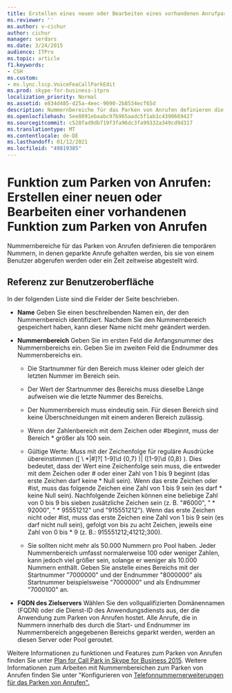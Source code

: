 ```yaml
---
title: Erstellen eines neuen oder Bearbeiten eines vorhandenen Anrufparks
ms.reviewer: ''
ms.author: v-cichur
author: cichur
manager: serdars
ms.date: 3/24/2015
audience: ITPro
ms.topic: article
f1.keywords:
- CSH
ms.custom:
- ms.lync.lscp.VoiceFeaCallParkEdit
ms.prod: skype-for-business-itpro
localization_priority: Normal
ms.assetid: e834d485-d25a-4eec-9090-2b8534ecf65d
description: Nummernbereiche für das Parken von Anrufen definieren die temporären Nummern, in denen geparkte Anrufe gehalten werden, bis sie von einem Benutzer abgerufen werden oder ein Zeit zeitweise abgestellt wird.
ms.openlocfilehash: 5ee0891ebaabc97b965aadc5f1ab1c4390669427
ms.sourcegitcommit: c528fad9db719f3fa96dc3fa99332a349cd9d317
ms.translationtype: MT
ms.contentlocale: de-DE
ms.lasthandoff: 01/12/2021
ms.locfileid: "49819385"
---
```

# <a name="call-park-create-new-or-edit-existing"></a>Funktion zum Parken von Anrufen: Erstellen einer neuen oder Bearbeiten einer vorhandenen Funktion zum Parken von Anrufen

Nummernbereiche für das Parken von Anrufen definieren die temporären Nummern, in denen geparkte Anrufe gehalten werden, bis sie von einem Benutzer abgerufen werden oder ein Zeit zeitweise abgestellt wird.

## <a name="ui-reference"></a>Referenz zur Benutzeroberfläche

In der folgenden Liste sind die Felder der Seite beschrieben.

- **Name** Geben Sie einen beschreibenden Namen ein, der den Nummernbereich identifiziert. Nachdem Sie den Nummernbereich gespeichert haben, kann dieser Name nicht mehr geändert werden.

- **Nummernbereich** Geben Sie im ersten Feld die Anfangsnummer des Nummernbereichs ein. Geben Sie im zweiten Feld die Endnummer des Nummernbereichs ein.

  - Die Startnummer für den Bereich muss kleiner oder gleich der letzten Nummer im Bereich sein.

  - Der Wert der Startnummer des Bereichs muss dieselbe Länge aufweisen wie die letzte Nummer des Bereichs.

  - Der Nummernbereich muss eindeutig sein. Für diesen Bereich sind keine Überschneidungen mit einem anderen Bereich zulässig.

  - Wenn der Zahlenbereich mit dem Zeichen oder #beginnt, muss der Bereich \* größer als 100 sein.

  - Gültige Werte: Muss mit der Zeichenfolge für reguläre Ausdrücke übereinstimmen ([ \\ *|#]?[ 1-9]\d {0,7} )| ([1-9]\d {0,8} ). Dies bedeutet, dass der Wert eine Zeichenfolge sein muss, die entweder mit dem Zeichen oder # oder einer Zahl von 1 bis 9 beginnt (das erste Zeichen darf keine \* Null sein). Wenn das erste Zeichen oder #ist, muss das folgende Zeichen eine Zahl von 1 bis 9 sein (es darf \* keine Null sein). Nachfolgende Zeichen können eine beliebige Zahl von 0 bis 9 bis sieben zusätzliche Zeichen sein (z. B. "#6000", " \* 92000", " \* 95551212" und "915551212"). Wenn das erste Zeichen nicht oder #ist, muss das erste Zeichen eine Zahl von 1 bis 9 sein (es darf nicht null sein), gefolgt von bis zu acht Zeichen, jeweils eine Zahl von 0 bis \* 9 (z. B.: 915551212;41212;300).

  - Sie sollten nicht mehr als 50.000 Nummern pro Pool haben. Jeder Nummernbereich umfasst normalerweise 100 oder weniger Zahlen, kann jedoch viel größer sein, solange er weniger als 10.000 Nummern enthält. Geben Sie anstelle eines Bereichs mit der Startnummer "7000000" und der Endnummer "8000000" als Startnummer beispielsweise "7000000" und als Endnummer "7000100" an.

- **FQDN des Zielservers** Wählen Sie den vollqualifizierten Domänennamen (FQDN) oder die Dienst-ID des Anwendungsdiensts aus, der die Anwendung zum Parken von Anrufen hostet. Alle Anrufe, die in Nummern innerhalb des durch die Start- und Endnummer im Nummernbereich angegebenen Bereichs geparkt werden, werden an diesen Server oder Pool geroutet.

Weitere Informationen zu funktionen und Features zum Parken von Anrufen finden Sie unter [Plan for Call Park in Skype for Business 2015](../../plan-your-deployment/enterprise-voice-solution/call-park.md). Weitere Informationen zum Arbeiten mit Nummernbereichen zum Parken von Anrufen finden Sie unter "Konfigurieren von [Telefonnummernerweiterungen für das Parken von Anrufen".](https://technet.microsoft.com/library/fbf97624-9587-42a6-b276-1b69c574a74d.aspx)


